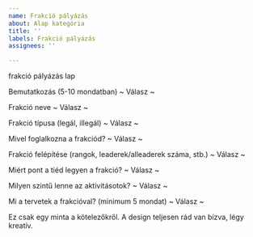 ```yaml
---
name: Frakció pályázás
about: Alap kategória
title: ''
labels: Frakció pályázás
assignees: ''

---
```


frakció pályázás lap


Bemutatkozás (5-10 mondatban)
~ Válasz ~


Frakció neve
~ Válasz ~


Frakció típusa (legál, illegál)
~ Válasz ~


Mivel foglalkozna a frakciód?
~ Válasz ~


Frakció felépítése (rangok, leaderek/alleaderek száma, stb.)
~ Válasz ~


Miért pont a tiéd legyen a frakció?
~ Válasz ~


Milyen szintű lenne az aktivitásotok?
~ Válasz ~


Mi a tervetek a frakcióval? (minimum 5 mondat)
~ Válasz ~
​

Ez csak egy minta a kötelezőkről. A design teljesen rád van bízva, légy kreatív.
